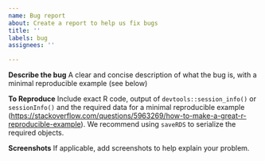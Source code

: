 ```yaml
---
name: Bug report
about: Create a report to help us fix bugs
title: ''
labels: bug
assignees: ''

---
```


**Describe the bug**
A clear and concise description of what the bug is, with a minimal reproducible example (see below)

**To Reproduce**
Include exact R code, output of `devtools::session_info()` or `sessionInfo()` and the required data for a minimal reproducible example (https://stackoverflow.com/questions/5963269/how-to-make-a-great-r-reproducible-example). We recommend using `saveRDS` to serialize the required objects. 

**Screenshots**
If applicable, add screenshots to help explain your problem.
